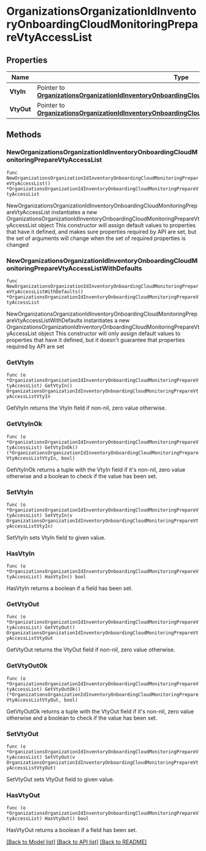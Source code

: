 # OrganizationsOrganizationIdInventoryOnboardingCloudMonitoringPrepareVtyAccessList

## Properties

Name | Type | Description | Notes
------------ | ------------- | ------------- | -------------
**VtyIn** | Pointer to [**OrganizationsOrganizationIdInventoryOnboardingCloudMonitoringPrepareVtyAccessListVtyIn**](OrganizationsOrganizationIdInventoryOnboardingCloudMonitoringPrepareVtyAccessListVtyIn.md) |  | [optional] 
**VtyOut** | Pointer to [**OrganizationsOrganizationIdInventoryOnboardingCloudMonitoringPrepareVtyAccessListVtyOut**](OrganizationsOrganizationIdInventoryOnboardingCloudMonitoringPrepareVtyAccessListVtyOut.md) |  | [optional] 

## Methods

### NewOrganizationsOrganizationIdInventoryOnboardingCloudMonitoringPrepareVtyAccessList

`func NewOrganizationsOrganizationIdInventoryOnboardingCloudMonitoringPrepareVtyAccessList() *OrganizationsOrganizationIdInventoryOnboardingCloudMonitoringPrepareVtyAccessList`

NewOrganizationsOrganizationIdInventoryOnboardingCloudMonitoringPrepareVtyAccessList instantiates a new OrganizationsOrganizationIdInventoryOnboardingCloudMonitoringPrepareVtyAccessList object
This constructor will assign default values to properties that have it defined,
and makes sure properties required by API are set, but the set of arguments
will change when the set of required properties is changed

### NewOrganizationsOrganizationIdInventoryOnboardingCloudMonitoringPrepareVtyAccessListWithDefaults

`func NewOrganizationsOrganizationIdInventoryOnboardingCloudMonitoringPrepareVtyAccessListWithDefaults() *OrganizationsOrganizationIdInventoryOnboardingCloudMonitoringPrepareVtyAccessList`

NewOrganizationsOrganizationIdInventoryOnboardingCloudMonitoringPrepareVtyAccessListWithDefaults instantiates a new OrganizationsOrganizationIdInventoryOnboardingCloudMonitoringPrepareVtyAccessList object
This constructor will only assign default values to properties that have it defined,
but it doesn't guarantee that properties required by API are set

### GetVtyIn

`func (o *OrganizationsOrganizationIdInventoryOnboardingCloudMonitoringPrepareVtyAccessList) GetVtyIn() OrganizationsOrganizationIdInventoryOnboardingCloudMonitoringPrepareVtyAccessListVtyIn`

GetVtyIn returns the VtyIn field if non-nil, zero value otherwise.

### GetVtyInOk

`func (o *OrganizationsOrganizationIdInventoryOnboardingCloudMonitoringPrepareVtyAccessList) GetVtyInOk() (*OrganizationsOrganizationIdInventoryOnboardingCloudMonitoringPrepareVtyAccessListVtyIn, bool)`

GetVtyInOk returns a tuple with the VtyIn field if it's non-nil, zero value otherwise
and a boolean to check if the value has been set.

### SetVtyIn

`func (o *OrganizationsOrganizationIdInventoryOnboardingCloudMonitoringPrepareVtyAccessList) SetVtyIn(v OrganizationsOrganizationIdInventoryOnboardingCloudMonitoringPrepareVtyAccessListVtyIn)`

SetVtyIn sets VtyIn field to given value.

### HasVtyIn

`func (o *OrganizationsOrganizationIdInventoryOnboardingCloudMonitoringPrepareVtyAccessList) HasVtyIn() bool`

HasVtyIn returns a boolean if a field has been set.

### GetVtyOut

`func (o *OrganizationsOrganizationIdInventoryOnboardingCloudMonitoringPrepareVtyAccessList) GetVtyOut() OrganizationsOrganizationIdInventoryOnboardingCloudMonitoringPrepareVtyAccessListVtyOut`

GetVtyOut returns the VtyOut field if non-nil, zero value otherwise.

### GetVtyOutOk

`func (o *OrganizationsOrganizationIdInventoryOnboardingCloudMonitoringPrepareVtyAccessList) GetVtyOutOk() (*OrganizationsOrganizationIdInventoryOnboardingCloudMonitoringPrepareVtyAccessListVtyOut, bool)`

GetVtyOutOk returns a tuple with the VtyOut field if it's non-nil, zero value otherwise
and a boolean to check if the value has been set.

### SetVtyOut

`func (o *OrganizationsOrganizationIdInventoryOnboardingCloudMonitoringPrepareVtyAccessList) SetVtyOut(v OrganizationsOrganizationIdInventoryOnboardingCloudMonitoringPrepareVtyAccessListVtyOut)`

SetVtyOut sets VtyOut field to given value.

### HasVtyOut

`func (o *OrganizationsOrganizationIdInventoryOnboardingCloudMonitoringPrepareVtyAccessList) HasVtyOut() bool`

HasVtyOut returns a boolean if a field has been set.


[[Back to Model list]](../README.md#documentation-for-models) [[Back to API list]](../README.md#documentation-for-api-endpoints) [[Back to README]](../README.md)


